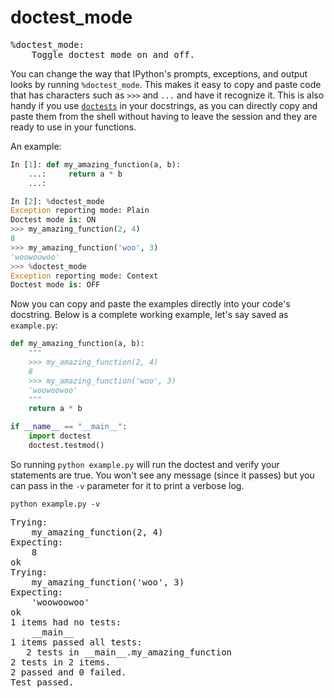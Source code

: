 # doctest_mode

<pre class="output">
%doctest_mode:
    Toggle doctest mode on and off.
</pre>

You can change the way that IPython's prompts, exceptions, and output looks by running `%doctest_mode`. This makes it easy to copy and paste code that has characters such as `>>>` and `...` and have it recognize it. This is also handy if you use [`doctests`](https://docs.python.org/3/library/doctest.html) in your docstrings, as you can directly copy and paste them from the shell without having to leave the session and they are ready to use in your functions.

An example:

```python
In [1]: def my_amazing_function(a, b):
    ...:     return a * b
    ...:

In [2]: %doctest_mode
Exception reporting mode: Plain
Doctest mode is: ON
>>> my_amazing_function(2, 4)
8
>>> my_amazing_function('woo', 3)
'woowoowoo'
>>> %doctest_mode
Exception reporting mode: Context
Doctest mode is: OFF
```

Now you can copy and paste the examples directly into your code's docstring. Below is a complete working example, let's say saved as `example.py`:

```python
def my_amazing_function(a, b):
    """
    >>> my_amazing_function(2, 4)
    8
    >>> my_amazing_function('woo', 3)
    'woowoowoo'
    """
    return a * b

if __name__ == "__main__":
    import doctest
    doctest.testmod()
```

So running `python example.py` will run the doctest and verify your statements are true. You won't see any message (since it passes) but you can pass in the `-v` parameter for it to print a verbose log.

```
python example.py -v
```

<pre class="output">
Trying:
    my_amazing_function(2, 4)
Expecting:
    8
ok
Trying:
    my_amazing_function('woo', 3)
Expecting:
    'woowoowoo'
ok
1 items had no tests:
    __main__
1 items passed all tests:
   2 tests in __main__.my_amazing_function
2 tests in 2 items.
2 passed and 0 failed.
Test passed.
</pre>
